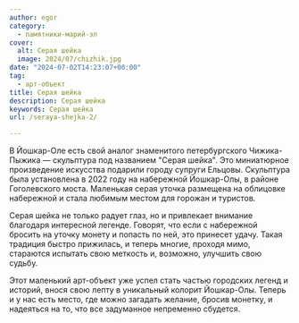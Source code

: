 ```yaml
---
author: egor
category:
  - памятники-марий-эл
cover:
  alt: Серая шейка
  image: 2024/07/chizhik.jpg
date: "2024-07-02T14:23:07+00:00"
tag:
  - арт-объект
title: Серая шейка
description: Серая шейка
keywords: Серая шейка
url: /seraya-shejka-2/

---
```

В Йошкар-Оле есть свой аналог знаменитого петербургского Чижика-Пыжика — скульптура под названием "Серая шейка". Это миниатюрное произведение искусства подарили городу супруги Ельцовы. Скульптура была установлена в 2022 году на набережной Йошкар-Олы, в районе Гоголевского моста. Маленькая серая уточка размещена на облицовке набережной и стала любимым местом для горожан и туристов.

Серая шейка не только радует глаз, но и привлекает внимание благодаря интересной легенде. Говорят, что если с набережной бросить на уточку монету и попасть по ней, это принесет удачу. Такая традиция быстро прижилась, и теперь многие, проходя мимо, стараются испытать свою меткость и, возможно, улучшить свою судьбу.

Этот маленький арт-объект уже успел стать частью городских легенд и историй, внося свою лепту в уникальный колорит Йошкар-Олы. Теперь и у нас есть место, где можно загадать желание, бросив монетку, и надеяться на то, что все задуманное непременно сбудется.
